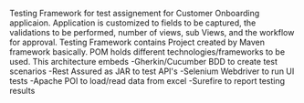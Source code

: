 Testing Framework for test assignement for Customer Onboarding applicaion. Application is customized to fields to be captured, the validations to be performed, number of views, sub Views, and the workflow for approval.
Testing Framework contains Project created by Maven framework basically. POM holds different technologies/frameworks to be used.
This architecture embeds 
-Gherkin/Cucumber BDD to create test scenarios
-Rest Assured as JAR to test API's
-Selenium Webdriver to run UI tests
-Apache POI to load/read data from excel
-Surefire to report testing results
